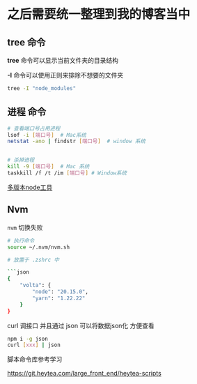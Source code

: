 
# 之后需要统一整理到我的博客当中

## tree 命令

**tree** 命令可以显示当前文件夹的目录结构

**-I** 命令可以使用正则来排除不想要的文件夹

```bash
tree -I "node_modules"
```


## 进程 命令

```bash
# 查看端口号占用进程
lsof -i [端口号]  # Mac系统
netstat -ano | findstr [端口号]  # window 系统


# 杀掉进程
kill -9 [端口号]  # Mac 系统
taskkill /f /t /im [端口号] # Window系统

```

[多版本node工具](https://volta.sh/)


## Nvm

`nvm` 切换失败

```bash
# 执行命令
source ~/.nvm/nvm.sh

# 放置于 .zshrc 中

```json
{
    "volta": {
        "node": "20.15.0",
        "yarn": "1.22.22"
    }
}
```


curl 调接口 并且通过 json 可以将数据json化 方便查看

```bash
npm i -g json
curl [xxx] | json
```


脚本命令库参考学习

https://git.heytea.com/large_front_end/heytea-scripts